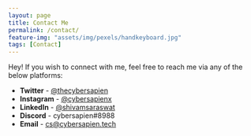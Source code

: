 ```yaml
---
layout: page
title: Contact Me
permalink: /contact/
feature-img: "assets/img/pexels/handkeyboard.jpg"
tags: [Contact]
---
```


Hey! If you wish to connect with me, feel free to reach me via any of the below platforms:

- **Twitter** - [@thecybersapien](https://twitter.com/thecybersapien)
- **Instagram** - [@cybersapienx](https://www.instagram.com/cybersapienx/)
- **LinkedIn** - [@shivamsaraswat](https://www.linkedin.com/in/shivamsaraswat/)
- **Discord** - cybersapien#8988
- **Email** - [cs@cybersapien.tech](mailto:cs@cybersapien.tech)
